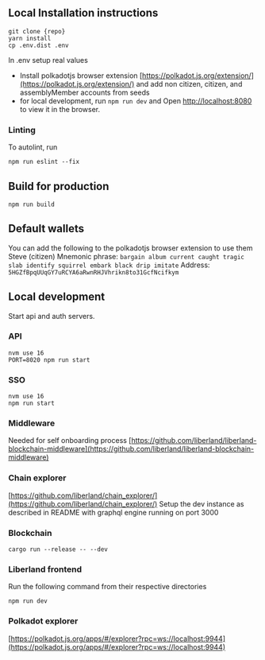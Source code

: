 ## Local Installation instructions

```console
git clone {repo}
yarn install
cp .env.dist .env
```
In .env setup real values

- Install polkadotjs browser extension [https://polkadot.js.org/extension/](https://polkadot.js.org/extension/) and add non citizen, citizen, and assemblyMember accounts from seeds
- for local development, run `npm run dev` and Open [http://localhost:8080](http://localhost:8080) to view it in the browser.

### Linting

To autolint, run
```console
npm run eslint --fix
```

## Build for production
```console
npm run build
```
 
## Default wallets

You can add the following to the polkadotjs browser extension to use them
Steve (citizen)
Mnemonic phrase: `bargain album current caught tragic slab identify squirrel embark black drip imitate`
Address: `5HGZfBpqUUqGY7uRCYA6aRwnRHJVhrikn8to31GcfNcifkym`


## Local development

Start api and auth servers.

### API 
```console
nvm use 16
PORT=8020 npm run start
```

### SSO 
```console
nvm use 16
npm run start
```

### Middleware
Needed for self onboarding process
[https://github.com/liberland/liberland-blockchain-middleware](https://github.com/liberland/liberland-blockchain-middleware)

### Chain explorer
[https://github.com/liberland/chain_explorer/](https://github.com/liberland/chain_explorer/)
Setup the dev instance as described in README with graphql engine running on port 3000

### Blockchain 
```console
cargo run --release -- --dev
```

### Liberland frontend

Run the following command from their respective directories
```console 
npm run dev
```

### Polkadot explorer
[https://polkadot.js.org/apps/#/explorer?rpc=ws://localhost:9944](https://polkadot.js.org/apps/#/explorer?rpc=ws://localhost:9944)
